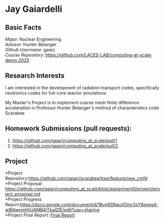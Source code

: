# Jay Gaiardelli

## Basic Facts
*Major:* Nuclear Engineering\
*Advisor:* Hunter Belanger\
*Github Username*: gaiarj\
*Course Repository*: https://github.com/LACES-LAB/computing-at-scale-demo-2025

## Research Interests
I am interested in the development of radiation transport codes, specifically neutronics codes for full-core reactor simulations.

My Master's Project is to implement coarse mesh finite difference acceleration in Professor Hunter Belanger's method of characteristics code Scarabee

## Homework Submissions (pull requests):
1. https://github.com/gaiarj/computing_at_scale/pull/1
2. https://github.com/gaiarj/computing_at_scale/pull/2


## Project
*Project Repository:https://github.com/gaiarj/scarabee/tree/feature/new_cmfd  
*Project Proposal: https://github.com/gaiarj/computing_at_scale/blob/assignment0/project/project_proposal.md  
*Project Progress Report:https://docs.google.com/document/d/1Bvp6SNauVDmr3xY8eqsgd-wlBAwnmHVJAMB4jTbaQ1E/edit?usp=sharing  
*Project Final Report: [Final Report](./final-report/JayGFinalPaper.pdf)
